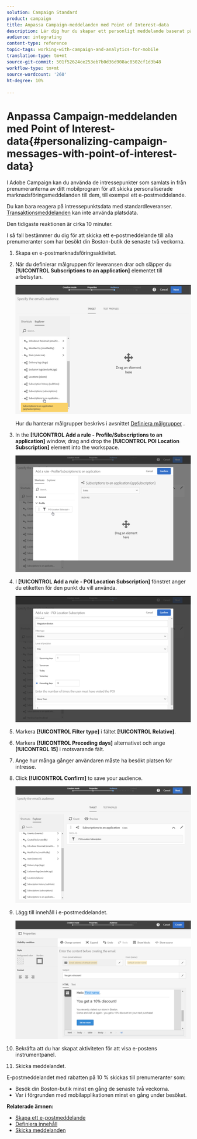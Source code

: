 ```yaml
---
solution: Campaign Standard
product: campaign
title: Anpassa Campaign-meddelanden med Point of Interest-data
description: Lär dig hur du skapar ett personligt meddelande baserat på var dina prenumeranter befinner sig med integreringen av punktinformation.
audience: integrating
content-type: reference
topic-tags: working-with-campaign-and-analytics-for-mobile
translation-type: tm+mt
source-git-commit: 501f52624ce253eb7b0d36d908ac8502cf1d3b48
workflow-type: tm+mt
source-wordcount: '260'
ht-degree: 10%

---
```



# Anpassa Campaign-meddelanden med Point of Interest-data{#personalizing-campaign-messages-with-point-of-interest-data}

I Adobe Campaign kan du använda de intressepunkter som samlats in från prenumeranterna av ditt mobilprogram för att skicka personaliserade marknadsföringsmeddelanden till dem, till exempel ett e-postmeddelande.

Du kan bara reagera på intressepunktsdata med standardleveranser. [Transaktionsmeddelanden](../../channels/using/getting-started-with-transactional-msg.md) kan inte använda platsdata.

Den tidigaste reaktionen är cirka 10 minuter.

I så fall bestämmer du dig för att skicka ett e-postmeddelande till alla prenumeranter som har besökt din Boston-butik de senaste två veckorna.

1. Skapa en e-postmarknadsföringsaktivitet.
1. När du definierar målgruppen för leveransen drar och släpper du **[!UICONTROL Subscriptions to an application]** elementet till arbetsytan.

   ![](assets/poi_subscriptions_app.png)

   Hur du hanterar målgrupper beskrivs i avsnittet [Definiera målgrupper](../../audiences/using/creating-audiences.md) .

1. In the **[!UICONTROL Add a rule - Profile/Subscriptions to an application]** window, drag and drop the **[!UICONTROL POI Location Subscription]** element into the workspace.

   ![](assets/poi_add_rule_profile_subscription.png)

1. I **[!UICONTROL Add a rule - POI Location Subscription]** fönstret anger du etiketten för den punkt du vill använda.

   ![](assets/poi_location_subscription.png)

1. Markera **[!UICONTROL Filter type]** i fältet **[!UICONTROL Relative]**.
1. Markera **[!UICONTROL Preceding days]** alternativet och ange **[!UICONTROL 15]** i motsvarande fält.
1. Ange hur många gånger användaren måste ha besökt platsen för intresse.
1. Click **[!UICONTROL Confirm]** to save your audience.

   ![](assets/poi_subscriptions_app_audience_defined.png)

1. Lägg till innehåll i e-postmeddelandet.

   ![](assets/poi_email_content.png)

1. Bekräfta att du har skapat aktiviteten för att visa e-postens instrumentpanel.
1. Skicka meddelandet.

E-postmeddelandet med rabatten på 10 % skickas till prenumeranter som:

* Besök din Boston-butik minst en gång de senaste två veckorna.
* Var i förgrunden med mobilapplikationen minst en gång under besöket.

**Relaterade ämnen:**

* [Skapa ett e-postmeddelande](../../channels/using/creating-an-email.md)
* [Definiera innehåll](../../designing/using/personalization.md#example-email-personalization)
* [Skicka meddelanden](../../sending/using/confirming-the-send.md)

